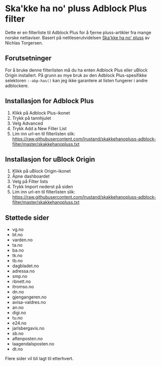 # Ska'kke ha no' pluss Adblock Plus filter
Dette er en filterliste til Adblock Plus for å fjerne pluss-artikler fra mange norske nettaviser. Basert på nettleserutvidelsen [Ska'kke ha no' pluss](https://github.com/NicTorgersen/skakkehanopluss) av Nichlas Torgersen.

## Forutsetninger
For å bruke denne filterlisten må du ha enten Adblock Plus eller uBlock Origin installert. På grunn av mye bruk av den Adblock Plus-spesifikke selektoren `:-abp-has()` kan jeg ikke garantere at listen fungerer i andre adblockere.

## Installasjon for Adblock Plus
 1. Klikk på Adblock Plus-ikonet
 2. Trykk på tannhjulet
 3. Velg Advanced
 4. Trykk Add a New Filter List
 5. Lim inn url-en til filterlisten slik: https://raw.githubusercontent.com/lrustand/skakkehanopluss-adblock-filter/master/skakkehanopluss.txt

## Installasjon for uBlock Origin
 1. Klikk på uBlock Origin-ikonet
 2. Åpne dashboardet
 3. Velg på Filter lists
 4. Trykk Import nederst på siden
 5. Lim inn url-en til filterlisten slik: https://raw.githubusercontent.com/lrustand/skakkehanopluss-adblock-filter/master/skakkehanopluss.txt

## Støttede sider
 - vg.no
 - bt.no
 - varden.no
 - ta.no
 - ba.no
 - tk.no
 - tb.no
 - dagbladet.no
 - adressa.no
 - smp.no
 - rbnett.no
 - itromso.no
 - dn.no
 - gjengangeren.no
 - avisa-valdres.no
 - an.no
 - digi.no
 - tu.no
 - e24.no
 - jarlsbergavis.no
 - sb.no
 - aftenposten.no
 - laagendalsposten.no
 - dt.no

Flere sider vil bli lagt til etterhvert.
